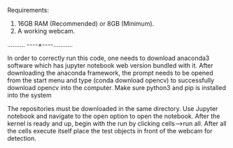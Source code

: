 Requirements:
1) 16GB RAM (Recommended) or 8GB (Minimum). 
2) A working webcam. 

.......... ----×----...........


In order to correctly run this code, one needs to download anaconda3 software which has jupyter notebook web version bundled with it. 
After downloading the anaconda framework, the prompt needs to be opened from the start menu and type (conda download opencv) to successfully download opencv into the computer. Make sure python3 and pip is installed into the system

The repositories must be downloaded in the same directory. Use Jupyter notebook and navigate to the open option to open the notebook. After the kernel is ready and up, begin with the run by clicking cells-->run all. 
After all the cells execute itself place the test objects in front of the webcam for detection. 

